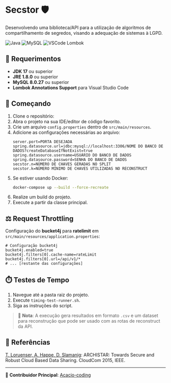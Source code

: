 # Secstor 🛡️

Desenvolvendo uma biblioteca/API para a utilização de algoritmos de compartilhamento de segredos, visando a adequação de sistemas à LGPD.

![Java](https://img.shields.io/badge/JDK-17+-green)
![MySQL](https://img.shields.io/badge/MySQL-8.0.27+-blue)
![VSCode Lombok](https://img.shields.io/badge/VSCode-Lombok-9cf)

## 🔧 Requerimentos

- **JDK 17** ou superior
- **JRE 1.8.0** ou superior
- **MySQL 8.0.27** ou superior
- **Lombok Annotations Support** para Visual Studio Code

## 🚀 Começando

1. Clone o repositório:
2. Abra o projeto na sua IDE/editor de código favorito.
3. Crie um arquivo `config.properties` dentro de `src/main/resources`.
4. Adicione as configurações necessárias ao arquivo:
   ```properties
   server.port=PORTA DESEJADA
   spring.datasource.url=jdbc:mysql://localhost:3306/NOME DO BANCO DE DADOS?createDatabaseIfNotExist=true
   spring.datasource.username=USUÁRIO DO BANCO DE DADOS
   spring.datasource.password=SENHA DO BANCO DE DADOS
   secstor.n=NÚMERO DE CHAVES GERADAS NO SPLIT
   secstor.k=NÚMERO MÍNIMO DE CHAVES UTILIZADAS NO RECONSTRUCT
   ```
5. Se estiver usando Docker:
   ```bash
   docker-compose up --build --force-recreate
   ```
6. Realize um build do projeto.
7. Execute a partir da classe principal.

## ⚖️ Request Throttling

Configuração do **bucket4j** para **ratelimit** em `src/main/resources/application.properties`:

```properties
# Configuração bucket4j
bucket4j.enabled=true
bucket4j.filters[0].cache-name=rateLimit
bucket4j.filters[0].url=/api/v1/*
# ... [restante das configurações]
```

## ⏱️ Testes de Tempo

1. Navegue até a pasta raiz do projeto.
2. Execute `timing-test-runner.sh`.
3. Siga as instruções do script.

> 📝 **Nota**: A execução gera resultados em formato `.csv` e um dataset para reconstrução que pode ser usado com as rotas de reconstruct da API.

## 📜 Referências

[T. Loruenser, A. Happe, D. Slamanig](https://github.com/Archistar/archistar-smc): ARCHISTAR: Towards Secure and Robust Cloud Based Data Sharing. CloudCom 2015, IEEE.

---

👤 **Contribuidor Principal**: [Acacio-coding](https://github.com/Acacio-coding/Secstor-no-auth)
